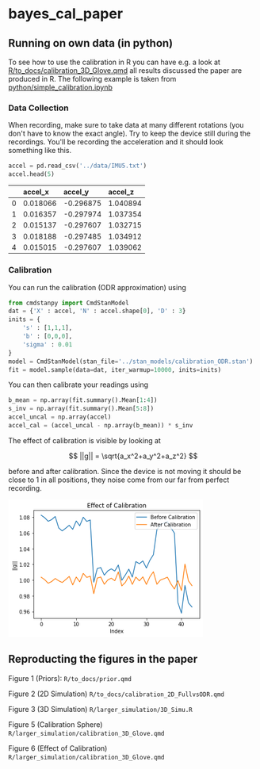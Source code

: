 # bayes_cal_paper

## Running on own data (in python)

To see how to use the calibration in R you can have e.g. a look at [R/to_docs/calibration_3D_Glove.qmd](R/to_docs/calibration_3D_Glove.qmd) all results discussed the paper are produced in R. The following example is taken from [python/simple_calibration.ipynb](python/simple_calibration.ipynb)

### Data Collection

When recording, make sure to take data at many different rotations (you don't have to know the exact angle). Try to keep the device still during the recordings. You'll be recording the acceleration and it should look something like this.

``` python
accel = pd.read_csv('../data/IMU5.txt')
accel.head(5)
```

|     | accel_x  | accel_y   | accel_z  |
|:----|:---------|:----------|:---------|
| 0   | 0.018066 | -0.296875 | 1.040894 |
| 1   | 0.016357 | -0.297974 | 1.037354 |
| 2   | 0.015137 | -0.297607 | 1.032715 |
| 3   | 0.018188 | -0.297485 | 1.034912 |
| 4   | 0.015015 | -0.297607 | 1.039062 |

### Calibration

You can run the calibration (ODR approximation) using

``` python
from cmdstanpy import CmdStanModel
dat = {'X' : accel, 'N' : accel.shape[0], 'D' : 3}
inits = {
    's' : [1,1,1],
    'b' : [0,0,0],
    'sigma' : 0.01
}
model = CmdStanModel(stan_file='../stan_models/calibration_ODR.stan')
fit = model.sample(data=dat, iter_warmup=10000, inits=inits)
```

You can then calibrate your readings using

``` python
b_mean = np.array(fit.summary().Mean[1:4])
s_inv = np.array(fit.summary().Mean[5:8])
accel_uncal = np.array(accel)
accel_cal = (accel_uncal - np.array(b_mean)) * s_inv
```

The effect of calibration is visible by looking at

$$
||g|| = \sqrt{a_x^2+a_y^2+a_z^2}
$$ 

before and after calibration. Since the device is not moving it should be close to 1 in all positions, they noise come from our far from perfect recording.

![](calibration_IMU2.png)

## Reproducting the figures in the paper

Figure 1 (Priors): `R/to_docs/prior.qmd`

Figure 2 (2D Simulation) `R/to_docs/calibration_2D_FullvsODR.qmd`

Figure 3 (3D Simulation) `R/larger_simulation/3D_Simu.R`

Figure 5 (Calibration Sphere) `R/larger_simulation/calibration_3D_Glove.qmd`

Figure 6 (Effect of Calibration) `R/larger_simulation/calibration_3D_Glove.qmd`
